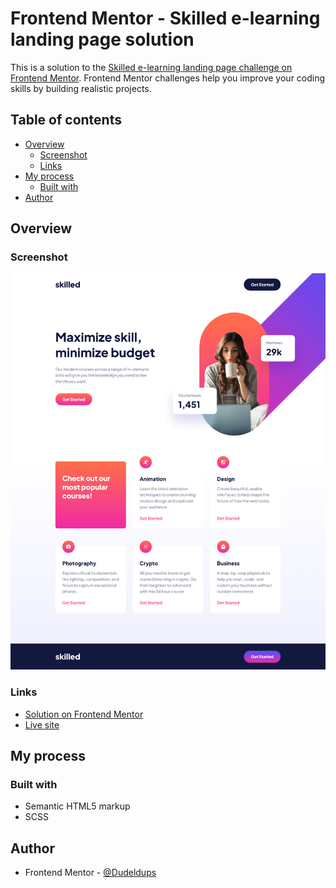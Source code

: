 # Frontend Mentor - Skilled e-learning landing page solution

This is a solution to the [Skilled e-learning landing page challenge on Frontend Mentor](https://www.frontendmentor.io/challenges/skilled-elearning-landing-page-S1ObDrZ8q). Frontend Mentor challenges help you improve your coding skills by building realistic projects.

## Table of contents

- [Overview](#overview)
  - [Screenshot](#screenshot)
  - [Links](#links)
- [My process](#my-process)
  - [Built with](#built-with)
- [Author](#author)

## Overview

### Screenshot

![Solution](https://github.com/Dudeldups/FM-skilled-elearning-landing-page/blob/main/screenshots/solution.png)

### Links

- [Solution on Frontend Mentor]()
- [Live site](https://dudeldups.github.io/FM-skilled-elearning-landing-page/)

## My process

### Built with

- Semantic HTML5 markup
- SCSS

## Author

- Frontend Mentor - [@Dudeldups](https://www.frontendmentor.io/profile/Dudeldups)
